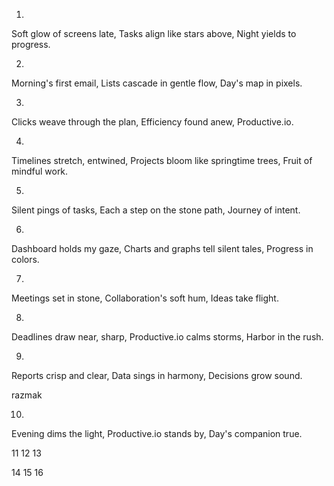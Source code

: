 1.
Soft glow of screens late,
Tasks align like stars above,
Night yields to progress.

2.
Morning's first email,
Lists cascade in gentle flow,
Day's map in pixels.

3.
Clicks weave through the plan,
Efficiency found anew,
Productive.io.

4.
Timelines stretch, entwined,
Projects bloom like springtime trees,
Fruit of mindful work.

5.
Silent pings of tasks,
Each a step on the stone path,
Journey of intent.

6.
Dashboard holds my gaze,
Charts and graphs tell silent tales,
Progress in colors.

7.
Meetings set in stone,
Collaboration's soft hum,
Ideas take flight.

8.
Deadlines draw near, sharp,
Productive.io calms storms,
Harbor in the rush.

9.
Reports crisp and clear,
Data sings in harmony,
Decisions grow sound.

razmak

10.
Evening dims the light,
Productive.io stands by,
Day's companion true.

11
12
13

14
15
16